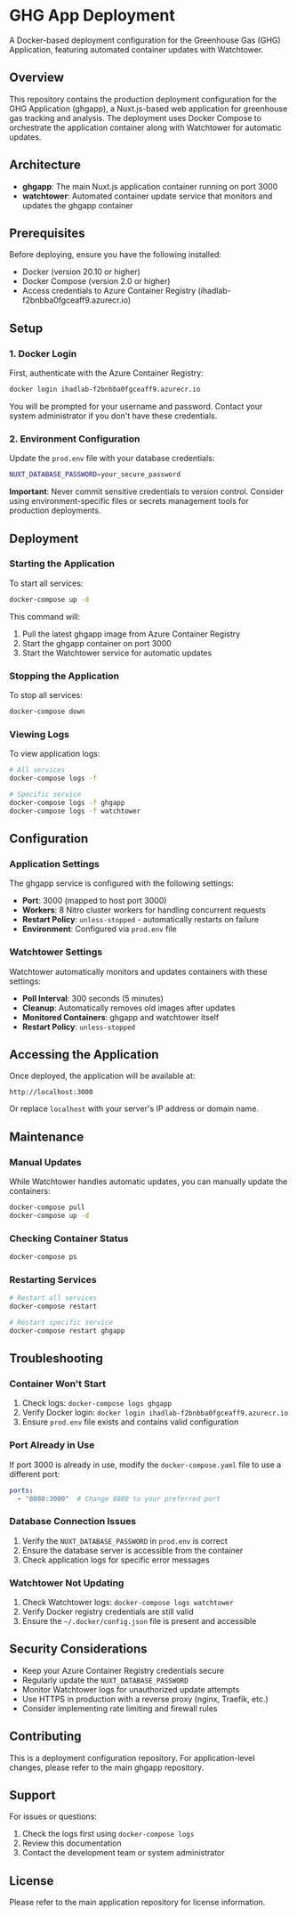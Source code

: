 # GHG App Deployment

A Docker-based deployment configuration for the Greenhouse Gas (GHG) Application, featuring automated container updates with Watchtower.

## Overview

This repository contains the production deployment configuration for the GHG Application (ghgapp), a Nuxt.js-based web application for greenhouse gas tracking and analysis. The deployment uses Docker Compose to orchestrate the application container along with Watchtower for automatic updates.

## Architecture

- **ghgapp**: The main Nuxt.js application container running on port 3000
- **watchtower**: Automated container update service that monitors and updates the ghgapp container

## Prerequisites

Before deploying, ensure you have the following installed:

- Docker (version 20.10 or higher)
- Docker Compose (version 2.0 or higher)
- Access credentials to Azure Container Registry (ihadlab-f2bnbba0fgceaff9.azurecr.io)

## Setup

### 1. Docker Login

First, authenticate with the Azure Container Registry:

```bash
docker login ihadlab-f2bnbba0fgceaff9.azurecr.io
```

You will be prompted for your username and password. Contact your system administrator if you don't have these credentials.

### 2. Environment Configuration

Update the `prod.env` file with your database credentials:

```bash
NUXT_DATABASE_PASSWORD=your_secure_password
```

**Important**: Never commit sensitive credentials to version control. Consider using environment-specific files or secrets management tools for production deployments.

## Deployment

### Starting the Application

To start all services:

```bash
docker-compose up -d
```

This command will:
1. Pull the latest ghgapp image from Azure Container Registry
2. Start the ghgapp container on port 3000
3. Start the Watchtower service for automatic updates

### Stopping the Application

To stop all services:

```bash
docker-compose down
```

### Viewing Logs

To view application logs:

```bash
# All services
docker-compose logs -f

# Specific service
docker-compose logs -f ghgapp
docker-compose logs -f watchtower
```

## Configuration

### Application Settings

The ghgapp service is configured with the following settings:

- **Port**: 3000 (mapped to host port 3000)
- **Workers**: 8 Nitro cluster workers for handling concurrent requests
- **Restart Policy**: `unless-stopped` - automatically restarts on failure
- **Environment**: Configured via `prod.env` file

### Watchtower Settings

Watchtower automatically monitors and updates containers with these settings:

- **Poll Interval**: 300 seconds (5 minutes)
- **Cleanup**: Automatically removes old images after updates
- **Monitored Containers**: ghgapp and watchtower itself
- **Restart Policy**: `unless-stopped`

## Accessing the Application

Once deployed, the application will be available at:

```
http://localhost:3000
```

Or replace `localhost` with your server's IP address or domain name.

## Maintenance

### Manual Updates

While Watchtower handles automatic updates, you can manually update the containers:

```bash
docker-compose pull
docker-compose up -d
```

### Checking Container Status

```bash
docker-compose ps
```

### Restarting Services

```bash
# Restart all services
docker-compose restart

# Restart specific service
docker-compose restart ghgapp
```

## Troubleshooting

### Container Won't Start

1. Check logs: `docker-compose logs ghgapp`
2. Verify Docker login: `docker login ihadlab-f2bnbba0fgceaff9.azurecr.io`
3. Ensure `prod.env` file exists and contains valid configuration

### Port Already in Use

If port 3000 is already in use, modify the `docker-compose.yaml` file to use a different port:

```yaml
ports:
  - "8080:3000"  # Change 8080 to your preferred port
```

### Database Connection Issues

1. Verify the `NUXT_DATABASE_PASSWORD` in `prod.env` is correct
2. Ensure the database server is accessible from the container
3. Check application logs for specific error messages

### Watchtower Not Updating

1. Check Watchtower logs: `docker-compose logs watchtower`
2. Verify Docker registry credentials are still valid
3. Ensure the `~/.docker/config.json` file is present and accessible

## Security Considerations

- Keep your Azure Container Registry credentials secure
- Regularly update the `NUXT_DATABASE_PASSWORD`
- Monitor Watchtower logs for unauthorized update attempts
- Use HTTPS in production with a reverse proxy (nginx, Traefik, etc.)
- Consider implementing rate limiting and firewall rules

## Contributing

This is a deployment configuration repository. For application-level changes, please refer to the main ghgapp repository.

## Support

For issues or questions:
1. Check the logs first using `docker-compose logs`
2. Review this documentation
3. Contact the development team or system administrator

## License

Please refer to the main application repository for license information.
